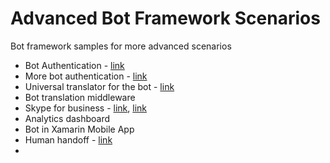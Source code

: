 # Advanced Bot Framework Scenarios
Bot framework samples for more advanced scenarios

- Bot Authentication - [link](https://github.com/MicrosoftDX/AuthBot)
- More bot authentication - [link](https://github.com/CatalystCode/node-authbot)
- Universal translator for the bot - [link](https://github.com/CatalystCode/Universal-Language-Intelligence-Service)
- Bot translation middleware 
- Skype for business - [link](https://github.com/ankitbko/SkypeForBusinessBot), [link](https://github.com/ankitbko/ucwa-bot)
- Analytics dashboard
- Bot in Xamarin Mobile App
- Human handoff - [link](https://github.com/ankitbko/human-handoff-bot)
- 
